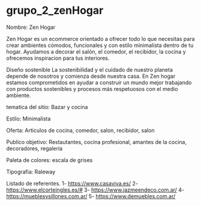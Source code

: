 # grupo_2_zenHogar

Nombre: Zen Hogar

Zen Hogar es un ecommerce orientado a ofrecer todo lo que necesitas para crear ambientes cómodos, funcionales y con estilo minimalista dentro de tu hogar. Ayudamos a decorar el salón, el comedor, el recibidor, la cocina y ofrecemos inspiracion para tus interiores.

 
Diseño sostenible
La sostenibilidad y el cuidado de nuestro planeta depende de nosotros y comienza desde nuestra casa. En Zen hogar estamos comprometidos en ayudar a construir un mundo mejor trabajando con productos sostenibles y procesos más respetuosos con el medio ambiente.


tematica del sitio: Bazar y cocina

Estilo: Minimalista

Oferta: Articulos de cocina, comedor, salon, recibidor, salon

Publico objetivo: Restautantes, cocina profesional, amantes de la cocina, decoradores, regaleria

Paleta de colores: escala de grises

Tipografia: Raleway


Listado de referentes.
1- https://www.casaviva.es/
2- https://www.elcorteingles.es/#
3- https://www.jazmeendeco.com.ar/
4- https://mueblesysillones.com.ar/
5- https://www.demuebles.com.ar/


